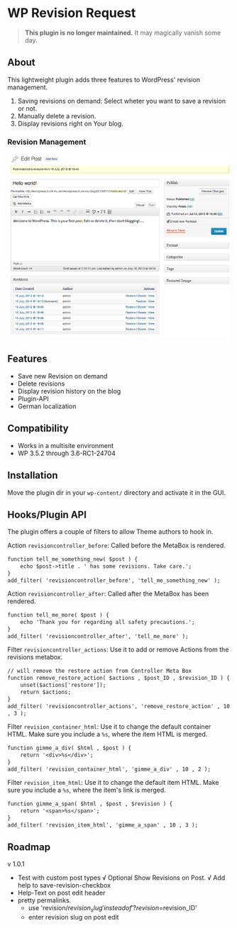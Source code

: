 WP Revision Request
===================

>**This plugin is no longer maintained.** It may magically vanish some day.

About
-----
This lightweight plugin adds three features to WordPress' revision management.

1. Saving revisions on demand: Select wheter you want to save a revision or not.
2. Manually delete a revision.
3. Display revisions right on Your blog. 

### Revision Management
![Posts Revision Management: Save a revision only on demand. Delete, restore and view Revisions from the Post Editor screen.](screenshot-1.png)


Features
--------
- Save new Revision on demand
- Delete revisions
- Display revision history on the blog
- Plugin-API
- German localization


Compatibility
-------------
- Works in a multisite environment
- WP 3.5.2 through 3.6-RC1-24704


Installation
------------
Move the plugin dir in your `wp-content/` directory and activate it in the GUI.


Hooks/Plugin API
----------
The plugin offers a couple of filters to allow Theme authors to hook in.

Action `revisioncontroller_before`:
Called before the MetaBox is rendered.

	function tell_me_something_new( $post ) {
		echo $post->title . ' has some revisions. Take care.';
	}
	add_filter( 'revisioncontroller_before', 'tell_me_something_new' );

Action `revisioncontroller_after`:
Called after the MetaBox has been rendered.

	function tell_me_more( $post ) {
		echo 'Thank you for regarding all safety precautions.';
	}
	add_filter( 'revisioncontroller_after', 'tell_me_more' );



Filter `revisioncontroller_actions`:
Use it to add or remove Actions from the revisions metabox.

	// will remove the restore action from Controller Meta Box
	function remove_restore_action( $actions , $post_ID , $revision_ID ) {
		unset($actions['restore']);
		return $actions;
	}
	add_filter( 'revisioncontroller_actions', 'remove_restore_action' , 10 , 3 );


Filter `revision_container_html`:
Use it to change the default container HTML. Make sure you include a `%s`, where the item HTML is merged.

	function gimme_a_div( $html , $post ) {
		return '<div>%s</div>';
	}
	add_filter( 'revision_container_html', 'gimme_a_div' , 10 , 2 );

Filter `revision_item_html`:
Use it to change the default item HTML. Make sure you include a `%s`, where the item's link is merged.

	function gimme_a_span( $html , $post , $revision ) {
		return '<span>%s</span>';
	}
	add_filter( 'revision_item_html', 'gimme_a_span' , 10 , 3 );


Roadmap
-------
v 1.0.1
- Test with custom post types
√ Optional Show Revisions on Post.
√ Add help to save-revision-checkbox
- Help-Text on post edit header
- pretty permalinks.
	- use 'revision/$revision_slug' instead of '?revision=$revision_ID'
	- enter revision slug on post edit
